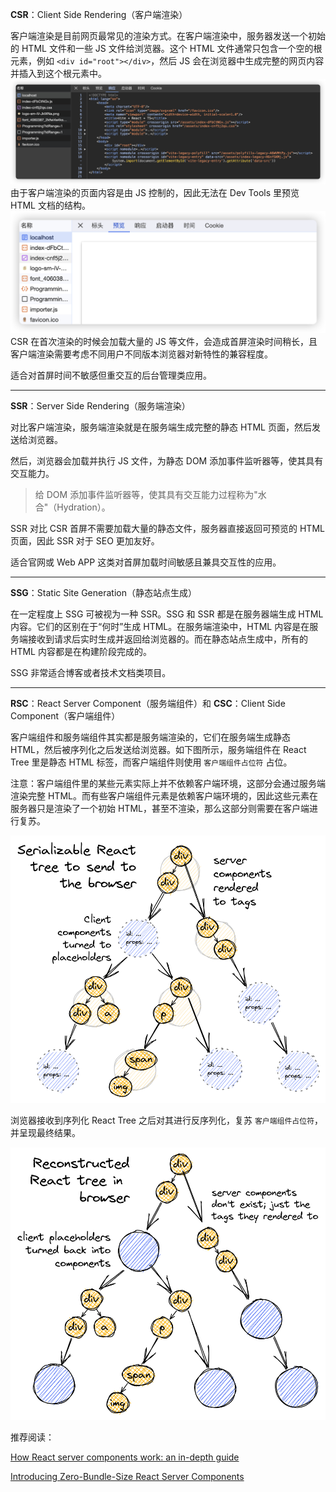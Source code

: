 
**CSR**：Client Side Rendering（客户端渲染）

客户端渲染是目前网页最常见的渲染方式。在客户端渲染中，服务器发送一个初始的 HTML 文件和一些 JS 文件给浏览器。这个 HTML 文件通常只包含一个空的根元素，例如 `<div id="root"></div>`，然后 JS 会在浏览器中生成完整的网页内容并插入到这个根元素中。
![csr](./assets/csr.png)
由于客户端渲染的页面内容是由 JS 控制的，因此无法在 Dev Tools 里预览 HTML 文档的结构。
![csr-preview](./assets/csr-preview.png)
CSR 在首次渲染的时候会加载大量的 JS 等文件，会造成首屏渲染时间稍长，且客户端渲染需要考虑不同用户不同版本浏览器对新特性的兼容程度。

适合对首屏时间不敏感但重交互的后台管理类应用。

---
**SSR**：Server Side Rendering（服务端渲染）

对比客户端渲染，服务端渲染就是在服务端生成完整的静态 HTML 页面，然后发送给浏览器。

然后，浏览器会加载并执行 JS 文件，为静态 DOM 添加事件监听器等，使其具有交互能力。

> 给 DOM 添加事件监听器等，使其具有交互能力过程称为"水合"（Hydration）。

SSR 对比 CSR 首屏不需要加载大量的静态文件，服务器直接返回可预览的 HTML 页面，因此 SSR 对于 SEO 更加友好。

适合官网或 Web APP 这类对首屏加载时间敏感且兼具交互性的应用。

---
**SSG**：Static Site Generation（静态站点生成）

在一定程度上 SSG 可被视为一种 SSR。SSG 和 SSR 都是在服务器端生成 HTML 内容。它们的区别在于“何时”生成 HTML。在服务端渲染中，HTML 内容是在服务端接收到请求后实时生成并返回给浏览器的。而在静态站点生成中，所有的 HTML 内容都是在构建阶段完成的。

SSG 非常适合博客或者技术文档类项目。

---

**RSC**：React Server Component（服务端组件）和 **CSC**：Client Side Component（客户端组件）

客户端组件和服务端组件其实都是服务端渲染的，它们在服务端生成静态 HTML，然后被序列化之后发送给浏览器。如下图所示，服务端组件在 React Tree 里是静态 HTML 标签，而客户端组件则使用 `客户端组件占位符` 占位。

注意：客户端组件里的某些元素实际上并不依赖客户端环境，这部分会通过服务端渲染完整 HTML。而有些客户端组件元素是依赖客户端环境的，因此这些元素在服务器只是渲染了一个初始 HTML，甚至不渲染，那么这部分则需要在客户端进行复苏。

![rsc-placeholders](./assets/rsc-placeholders.png)


浏览器接收到序列化 React Tree 之后对其进行反序列化，复苏 `客户端组件占位符`，并呈现最终结果。

![rsc-client](./assets/rsc-client.png)



推荐阅读：

[How React server components work: an in-depth guide](https://www.plasmic.app/blog/how-react-server-components-work)

[Introducing Zero-Bundle-Size React Server Components](https://react.dev/blog/2020/12/21/data-fetching-with-react-server-components)

